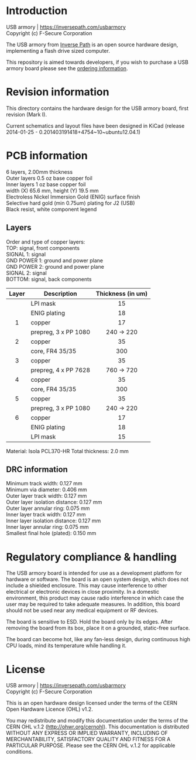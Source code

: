 Introduction
============

USB armory | https://inversepath.com/usbarmory  
Copyright (c) F-Secure Corporation

The USB armory from [Inverse Path](https://inversepath.com) is an open source
hardware design, implementing a flash drive sized computer.

This repository is aimed towards developers, if you wish to purchase a USB
armory board please see the [ordering information](https://inversepath.com/usbarmory#ordering).

Revision information
====================

This directory contains the hardware design for the USB armory board, first
revision (Mark I).

Current schematics and layout files have been designed in KiCad (release
2014-01-25 - 0.201403191418+4754~10~ubuntu12.04.1)

PCB information
===============

6 layers, 2.00mm thickness  
Outer layers 0.5 oz base copper foil  
Inner layers   1 oz base copper foil  
width (X) 65.6 mm, height (Y) 19.5 mm  
Electroless Nickel Immersion Gold (ENIG) surface finish  
Selective hard gold (min 0.75um) plating for J2 (USB)  
Black resist, white component legend

Layers
------

Order and type of copper layers:  
  TOP:         signal, front components  
  SIGNAL 1:    signal  
  GND POWER 1: ground and power plane  
  GND POWER 2: ground and power plane  
  SIGNAL 2:    signal  
  BOTTOM:      signal, back components  

| Layer | Description               |  Thickness (in um)  |
|:-----:|---------------------------|:-------------------:|
|       | LPI mask                  |   15                |
|       | ENIG plating              |   18                |
|   1   | copper                    |   17                |
|       | prepreg, 3 x PP 1080      |  240 -> 220         |
|   2   | copper                    |   35                |
|       | core, FR4  35/35          |  300                |
|   3   | copper                    |   35                |
|       | prepreg, 4 x PP 7628      |  760 -> 720         |
|   4   | copper                    |   35                |
|       | core, FR4  35/35          |  300                |
|   5   | copper                    |   35                |
|       | prepreg, 3 x PP 1080      |  240 -> 220         |
|   6   | copper                    |   17                |
|       | ENIG plating              |   18                |
|       | LPI mask                  |   15                |

Material: Isola PCL370-HR
Total thickness: 2.0 mm

DRC information
---------------

Minimum track width:            0.127 mm  
Minimum via diameter:           0.406 mm  
Outer layer track width:        0.127 mm  
Outer layer isolation distance: 0.127 mm  
Outer layer annular ring:       0.075 mm  
Inner layer track width:        0.127 mm  
Inner layer isolation distance: 0.127 mm  
Inner layer annular ring:       0.075 mm  
Smallest final hole (plated):   0.150 mm


Regulatory compliance & handling
================================

The USB armory board is intended for use as a development platform for hardware
or software. The board is an open system design, which does not include a
shielded enclosure. This may cause interference to other electrical or
electronic devices in close proximity. In a domestic environment, this product
may cause radio interference in which case the user may be required to take
adequate measures. In addition, this board should not be used near any medical
equipment or RF devices.

The board is sensitive to ESD. Hold the board only by its edges. After removing
the board from its box, place it on a grounded, static-free surface.

The board can become hot, like any fan-less design, during continuous high CPU
loads, mind its temperature while handling it.

License
=======

USB armory | https://inversepath.com/usbarmory  
Copyright (c) F-Secure Corporation

This is an open hardware design licensed under the terms of the CERN Open
Hardware Licence (OHL) v1.2.

You may redistribute and modify this documentation under the terms of the CERN
OHL v.1.2 (http://ohwr.org/cernohl). This documentation is distributed WITHOUT
ANY EXPRESS OR IMPLIED WARRANTY, INCLUDING OF MERCHANTABILITY, SATISFACTORY
QUALITY AND FITNESS FOR A PARTICULAR PURPOSE. Please see the CERN OHL v.1.2 for
applicable conditions.
